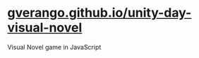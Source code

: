 # [gverango.github.io/unity-day-visual-novel](https://gverango.github.io/unity-day-visual-novel/)
Visual Novel game in JavaScript
